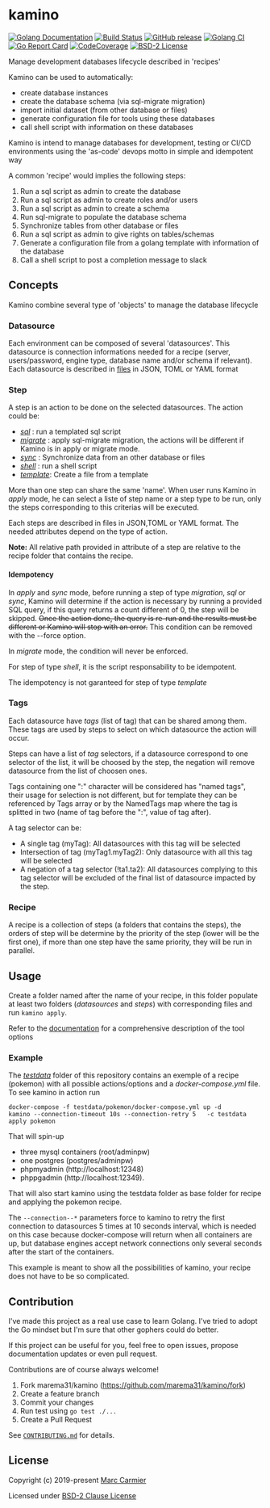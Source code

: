 # kamino
[![Golang Documentation](https://godoc.org/github.com/marema31/kamino?status.svg)](https://godoc.org/github.com/marema31/kamino) 
[![Build Status](https://travis-ci.org/marema31/kamino.svg)](https://travis-ci.org/marema31/kamino) 
[![GitHub release](http://img.shields.io/github/release/marema31/kamino.svg?style=flat-square)](https://github.com/marema31/kamino/releases/latest)
[![Golang CI](https://golangci.com/badges/github.com/marema31/kamino.svg)](https://golangci.com/r/github.com/marema31/kamino)
[![Go Report Card](https://goreportcard.com/badge/github.com/marema31/kamino)](https://goreportcard.com/report/github.com/marema31/kamino)
[![CodeCoverage](https://codecov.io/gh/marema31/kamino/branch/master/graph/badge.svg)](https://codecov.io/gh/marema31/kamino/branch/master)
[![BSD-2 License](http://img.shields.io/badge/license-BSD--2-blue.svg?style=flat)](LICENSE)

Manage development databases lifecycle described in 'recipes'

Kamino can be used to automatically:
  * create database instances
  * create the database schema (via sql-migrate migration)
  * import initial dataset (from other database or files)
  * generate configuration file for tools using these databases
  * call shell script with information on these databases

Kamino is intend to manage databases for development, testing or CI/CD environments
using the 'as-code' devops motto in simple and idempotent way

A common 'recipe' would implies the following steps:
1. Run a sql script as admin to create the database
1. Run a sql script as admin to create roles and/or users
1. Run a sql script as admin to create a schema
1. Run sql-migrate to populate the database schema
1. Synchronize tables from other database or files
1. Run a sql script as admin to give rights on tables/schemas
1. Generate a configuration file from a golang template with information of the database
1. Call a shell script to post a completion message to slack


## Concepts

Kamino combine several type of 'objects' to manage the database lifecycle

### Datasource
Each environment can be composed of several 'datasources'. This datasource is connection informations needed for a recipe (server, users/password, engine type, database name and/or schema if relevant). Each datasource is described in [files](/docs/datasource.md) in JSON, TOML or YAML format

### Step
A step is an action to be done on the selected datasources. The action could be:
   * [_sql_](/docs/sql.md)     : run a templated sql script
   * [_migrate_](/docs/migrate.md) : apply sql-migrate migration, the actions will be different if Kamino is in apply or migrate mode.
   * [_sync_](/docs/sync.md)    : Synchronize data from an other database or files
   * [_shell_](/docs/shell.md)   : run a shell script
   * [_template_](/docs/template.md): Create a file from a template

More than one step can share the same 'name'. When user runs Kamino in _apply_ mode, he can select a liste of step name or a step type to be run, only the steps corresponding to this criterias will be executed.

Each steps are described in files in JSON,TOML or YAML format. The needed attributes depend on the type of action.

**Note:** All relative path provided in attribute of a step are relative to the recipe folder that contains the recipe.


#### Idempotency
In _apply_ and _sync_ mode, before running a step of type _migration_, _sql_ or _sync_, Kamino will determine if the action is necessary by running a provided SQL query, if this query returns a count different of 0, the step will be skipped. ~~Once the action done, the query is re-run and the results must be different or Kamino will stop with an error.~~ 
This condition can be removed with the --force option.

In _migrate_ mode, the condition will never be enforced.

For step of type _shell_, it is the script responsability to be idempotent.

The idempotency is not garanteed for step of type _template_

### Tags
Each datasource have _tags_ (list of tag) that can be shared among them. These tags are used by steps to select on which datasource the action will occur.

Steps can have a list of _tag_ selectors, if a datasource correspond to one selector of the list, it will be choosed by the step, the negation will remove datasource from the list of choosen ones.

Tags containing one ":" character will be considered has "named tags", their usage for selection is not different, but for template they can be referenced by Tags array or by the NamedTags map where the tag is splitted in two (name of tag before the ":", value of tag after).

A tag selector can be:
* A single tag (myTag): All datasources with this tag will be selected
* Intersection of tag (myTag1.myTag2): Only datasource with all this tag will be selected
* A negation of a tag selector (!ta1.ta2): All datasources complying to this tag selector will be excluded of the final list of datasource impacted by the step. 

### Recipe
A recipe is a collection of steps (a folders that contains the steps), the orders of step will be determine by the priority of the step (lower will be the first one), if more than one step have the same priority, they will be run in parallel. 


## Usage
Create a folder named after the name of your recipe, in this folder populate at least two folders (_datasources_ and _steps_) with corresponding files and run `kamino apply`. 

Refer to the [documentation](/docs/cli.md) for a comprehensive description of the tool options

### Example

The [_testdata_](/testdata) folder of this repository contains an exemple of a recipe (pokemon) with all possible actions/options and a _docker-compose.yml_ file.  To see kamino in action run 

    docker-compose -f testdata/pokemon/docker-compose.yml up -d
    kamino --connection-timeout 10s --connection-retry 5   -c testdata  apply pokemon
  
  That will spin-up 
  * three mysql containers (root/adminpw)
  * one postgres (postgres/adminpw) 
  * phpmyadmin (http://localhost:12348) 
  * phppgadmin (http://localhost:12349). 
  
  That will also start kamino using the testdata folder as base folder for recipe and applying the pokemon recipe. 
  
  The `--connection--*` parameters force to kamino to retry the first connection to datasources 5 times at 10 seconds interval, which is needed on this case because docker-compose will return when all containers are up, but database engines accept network connections only several seconds after the start of the containers.

  This example is meant to show all the possibilities of kamino, your recipe does not have to be so complicated.

## Contribution
I've made this project as a real use case to learn Golang.
I've tried to adopt the Go mindset but I'm sure that other gophers could do better. 

If this project can be useful for you, feel free to open issues, propose documentation updates or even pull request.

Contributions are of course always welcome!

1. Fork marema31/kamino (https://github.com/marema31/kamino/fork)
2. Create a feature branch
3. Commit your changes
4. Run test using `go test ./...`
5. Create a Pull Request

See [`CONTRIBUTING.md`](https://github.com/marema31/kamino/blob/master/CONTRIBUTING.md) for details.

## License

Copyright (c) 2019-present [Marc Carmier](https://github.com/marema31)

Licensed under [BSD-2 Clause License](./LICENSE)